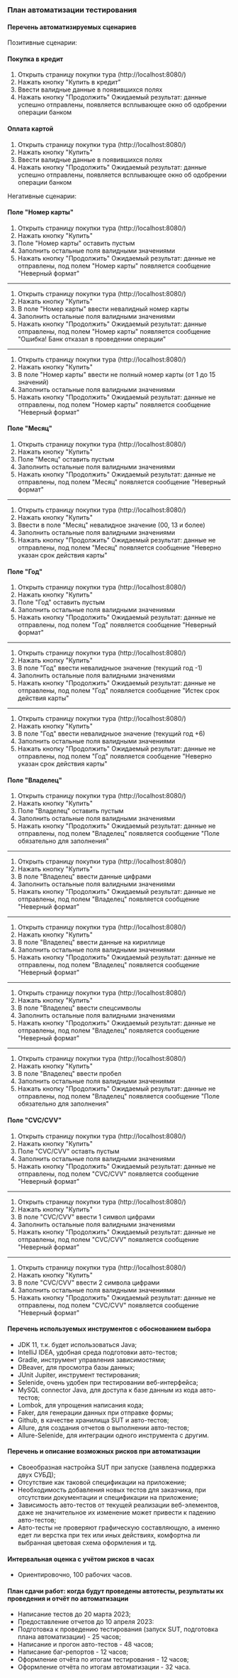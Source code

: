 ### План автоматизации тестирования

#### Перечень автоматизируемых сценариев

Позитивные сценарии:

#### Покупка в кредит
1. Открыть страницу покупки тура (http://localhost:8080/) 
2. Нажать кнопку "Купить в кредит"
3. Ввести валидные данные в появившихся полях
4. Нажать кнопку "Продолжить"
Ожидаемый результат: данные успешно отправлены, появляется всплывающее окно об одобрении операции банком

#### Оплата картой
1. Открыть страницу покупки тура (http://localhost:8080/)
2. Нажать кнопку "Купить"
3. Ввести валидные данные в появившихся полях
4. Нажать кнопку "Продолжить"
   Ожидаемый результат: данные успешно отправлены, появляется всплывающее окно об одобрении операции банком

Негативные сценарии:

#### Поле "Номер карты"
1. Открыть страницу покупки тура (http://localhost:8080/)
2. Нажать кнопку "Купить"
3. Поле "Номер карты" оставить пустым
4. Заполнить остальные поля валидными значениями
5. Нажать кнопку "Продолжить"
   Ожидаемый результат: данные не отправлены, под полем "Номер карты" появляется сообщение "Неверный формат"

------------------------------------------------------------------------------------------------------------

1. Открыть страницу покупки тура (http://localhost:8080/)
2. Нажать кнопку "Купить"
3. В поле "Номер карты" ввести невалидный номер карты
4. Заполнить остальные поля валидными значениями
5. Нажать кнопку "Продолжить"
   Ожидаемый результат: данные отправлены, под полем "Номер карты" появляется сообщение "Ошибка! Банк отказал в проведении операции"

-----------------------------------------------------------------------------------------------------------------------------------

1. Открыть страницу покупки тура (http://localhost:8080/)
2. Нажать кнопку "Купить"
3. В поле "Номер карты" ввести не полный номер карты (от 1 до 15 значений)
4. Заполнить остальные поля валидными значениями
5. Нажать кнопку "Продолжить"
   Ожидаемый результат: данные не отправлены, под полем "Номер карты" появляется сообщение "Неверный формат"

#### Поле "Месяц"

1. Открыть страницу покупки тура (http://localhost:8080/)
2. Нажать кнопку "Купить"
3. Поле "Месяц" оставить пустым
4. Заполнить остальные поля валидными значениями
5. Нажать кнопку "Продолжить"
   Ожидаемый результат: данные не отправлены, под полем "Месяц" появляется сообщение "Неверный формат"

-----------------------------------------------------------------------------------------------------

1. Открыть страницу покупки тура (http://localhost:8080/)
2. Нажать кнопку "Купить"
3. Ввести в поле "Месяц" невалидное значение (00, 13 и более)
4. Заполнить остальные поля валидными значениями
5. Нажать кнопку "Продолжить"
   Ожидаемый результат: данные не отправлены, под полем "Месяц" появляется сообщение "Неверно указан срок действия карты"


#### Поле "Год"
1. Открыть страницу покупки тура (http://localhost:8080/)
2. Нажать кнопку "Купить"
3. Поле "Год" оставить пустым
4. Заполнить остальные поля валидными значениями
5. Нажать кнопку "Продолжить"
   Ожидаемый результат: данные не отправлены, под полем "Год" появляется сообщение "Неверный формат"

----------------------------------------------------------------------------------------------------

1. Открыть страницу покупки тура (http://localhost:8080/)
2. Нажать кнопку "Купить"
3. В поле "Год" ввести невалидныое значение (текущий год -1)
4. Заполнить остальные поля валидными значениями
5. Нажать кнопку "Продолжить"
   Ожидаемый результат: данные не отправлены, под полем "Год" появляется сообщение "Истек срок действия карты"

--------------------------------------------------------------------------------------------------------------

1. Открыть страницу покупки тура (http://localhost:8080/)
2. Нажать кнопку "Купить"
3. В поле "Год" ввести невалидныое значение (текущий год +6)
4. Заполнить остальные поля валидными значениями
5. Нажать кнопку "Продолжить"
   Ожидаемый результат: данные не отправлены, под полем "Год" появляется сообщение "Неверно указан срок действия карты"

#### Поле "Владелец"

1. Открыть страницу покупки тура (http://localhost:8080/)
2. Нажать кнопку "Купить"
3. Поле "Владелец" оставить пустым
4. Заполнить остальные поля валидными значениями
5. Нажать кнопку "Продолжить"
   Ожидаемый результат: данные не отправлены, под полем "Владелец" появляется сообщение "Поле обязательно для заполнения"

-------------------------------------------------------------------------------------------------------------------------

1. Открыть страницу покупки тура (http://localhost:8080/)
2. Нажать кнопку "Купить"
3. В поле "Владелец" ввести данные цифрами
4. Заполнить остальные поля валидными значениями
5. Нажать кнопку "Продолжить"
   Ожидаемый результат: данные не отправлены, под полем "Владелец" появляется сообщение "Неверный формат"

--------------------------------------------------------------------------------------------------------


1. Открыть страницу покупки тура (http://localhost:8080/)
2. Нажать кнопку "Купить"
3. В поле "Владелец" ввести данные на кириллице 
4. Заполнить остальные поля валидными значениями
5. Нажать кнопку "Продолжить"
   Ожидаемый результат: данные не отправлены, под полем "Владелец" появляется сообщение "Неверный формат"

---------------------------------------------------------------------------------------------------------


1. Открыть страницу покупки тура (http://localhost:8080/)
2. Нажать кнопку "Купить"
3. В поле "Владелец" ввести спецсимволы
4. Заполнить остальные поля валидными значениями
5. Нажать кнопку "Продолжить"
   Ожидаемый результат: данные не отправлены, под полем "Владелец" появляется сообщение "Неверный формат"

---------------------------------------------------------------------------------------------------------

1. Открыть страницу покупки тура (http://localhost:8080/)
2. Нажать кнопку "Купить"
3. В поле "Владелец" ввести пробел
4. Заполнить остальные поля валидными значениями
5. Нажать кнопку "Продолжить"
   Ожидаемый результат: данные не отправлены, под полем "Владелец" появляется сообщение "Поле обязательно для заполнения"

#### Поле "CVC/CVV"

1. Открыть страницу покупки тура (http://localhost:8080/)
2. Нажать кнопку "Купить"
3. Поле "CVC/CVV" оставть пустым
4. Заполнить остальные поля валидными значениями
5. Нажать кнопку "Продолжить"
   Ожидаемый результат: данные не отправлены, под полем "CVC/CVV" появляется сообщение "Неверный формат"

--------------------------------------------------------------------------------------------------------

1. Открыть страницу покупки тура (http://localhost:8080/)
2. Нажать кнопку "Купить"
3. В поле "CVC/CVV" ввести 1 символ цифрами
4. Заполнить остальные поля валидными значениями
5. Нажать кнопку "Продолжить"
   Ожидаемый результат: данные не отправлены, под полем "CVC/CVV" появляется сообщение "Неверный формат"

-------------------------------------------------------------------------------------------------------

1. Открыть страницу покупки тура (http://localhost:8080/)
2. Нажать кнопку "Купить"
3. В поле "CVC/CVV" ввести 2 символа цифрами
4. Заполнить остальные поля валидными значениями
5. Нажать кнопку "Продолжить"
   Ожидаемый результат: данные не отправлены, под полем "CVC/CVV" появляется сообщение "Неверный формат"

#### Перечень используемых инструментов с обоснованием выбора

* JDK 11, т.к. будет использоваться Java;
* IntelliJ IDEA, удобная среда подготовки авто-тестов;
* Gradle, инструмент управления зависимостями;
* DBeaver, для просмотра базы данных;
* JUnit Jupiter, инструмент тестирования;
* Selenide, очень удобен при тестировании веб-интерфейса;
* MySQL connector Java, для доступа к базе данным из кода авто-тестов;
* Lombok, для упрощения написания кода;
* Faker, для генерации данных при отправке формы;
* Github, в качестве хранилища SUT и авто-тестов;
* Allure, для создания отчетов о выполнении авто-тестов;
* Allure-Selenide, для интеграции одного инструмента с другим.


#### Перечень и описание возможных рисков при автоматизации

* Своеобразная настройка SUT при запуске (заявлена поддержка двух СУБД);
* Отсутствие как таковой спецификации на приложение;
* Необходимость добавления новых тестов для заказчика, при отсутствии документации и спецификации на приложение;
* Зависимость авто-тестов от текущей реализации веб-элементов, даже не значительное их изменение может привести к падению авто-тестов;
* Авто-тесты не проверяют графическую составляющую, а именно едет ли верстка при тех или иных действиях, комфортна ли выбранная цветовая схема оформления и тд.

#### Интервальная оценка с учётом рисков в часах

* Ориентировочно, 100 рабочих часов.

#### План сдачи работ: когда будут проведены автотесты, результаты их проведения и отчёт по автоматизации

* Написание тестов до 20 марта 2023;
* Предоставление отчетов до 10 апреля 2023:
* Подготовка к проведению тестирования (запуск SUT, подготовка плана автоматизации) - 25 часов;
* Написание и прогон авто-тестов - 48 часов;
* Написание баг-репортов - 12 часов;
* Оформление отчёта по итогам тестирования - 12 часов;
* Оформление отчёта по итогам автоматизации - 32 часа.